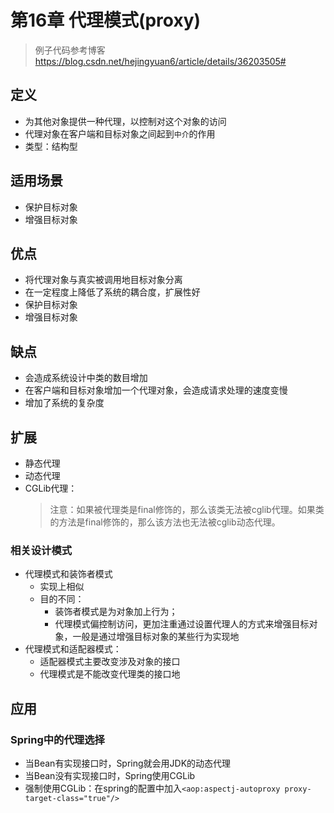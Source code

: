 # 第16章 代理模式(proxy)
> 例子代码参考博客 https://blog.csdn.net/hejingyuan6/article/details/36203505#
## 定义
+ 为其他对象提供一种代理，以控制对这个对象的访问
+ 代理对象在客户端和目标对象之间起到`中介`的作用
+ 类型：结构型

## 适用场景
+ 保护目标对象
+ 增强目标对象

## 优点
+ 将代理对象与真实被调用地目标对象分离
+ 在一定程度上降低了系统的耦合度，扩展性好
+ 保护目标对象
+ 增强目标对象

## 缺点
+ 会造成系统设计中类的数目增加
+ 在客户端和目标对象增加一个代理对象，会造成请求处理的速度变慢
+ 增加了系统的复杂度

## 扩展
+ 静态代理
+ 动态代理
+ CGLib代理：
  > 注意：如果被代理类是final修饰的，那么该类无法被cglib代理。如果类的方法是final修饰的，那么该方法也无法被cglib动态代理。

### 相关设计模式
+ 代理模式和装饰者模式
  + 实现上相似
  + 目的不同：
    + 装饰者模式是为对象加上行为；
    + 代理模式偏控制访问，更加注重通过设置代理人的方式来增强目标对象，一般是通过增强目标对象的某些行为实现地
+ 代理模式和适配器模式：
  + 适配器模式主要改变涉及对象的接口
  + 代理模式是不能改变代理类的接口地

## 应用
### Spring中的代理选择
+ 当Bean有实现接口时，Spring就会用JDK的动态代理
+ 当Bean没有实现接口时，Spring使用CGLib
+ 强制使用CGLib：在spring的配置中加入`<aop:aspectj-autoproxy proxy-target-class="true"/>`